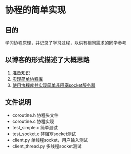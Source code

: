 # 协程的简单实现
## 目的
学习协程原理，并记录了学习过程，以供有相同需求的同学参考
## 以博客的形式描述了大概思路
1. [准备知识](doc/ucontext_coroutine1.md)
2. [实现简单协程库](doc/ucontext_coroutine2.md)
3. [使用协程库并实现简单非阻塞socket服务器](doc/ucontext_coroutine3.md)
## 文件说明
- coroutine.h  协程头文件
- coroutine.c  协程实现 
- test_simple.c  简单测试
- test_socket.c  非阻塞socket测试
- client.py  单线程socket，用户输入测试
- client_thread.py  多线程socket测试
